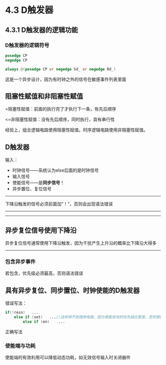 # 4.3 D触发器

## 4.3.1 D触发器的逻辑功能

### D触发器的逻辑符号



```verilog
posedge CP
negedge CP
```

```verilog
always @(posedge CP or negedge Sd_ or negedge Rd_)
```

这是一个异步设计，因为有时钟之外的信号在敏感事件列表里面

## 阻塞性赋值和非阻塞性赋值

=阻塞性赋值：前面的执行完了才执行下一条，有先后顺序

<=非阻塞性赋值：没有先后顺序，同时执行，具有串行性

经验上，组合逻辑电路使用阻塞性赋值。时序逻辑电路使用非阻塞性赋值。

## D触发器

输入：

- 时钟信号——系统认为else后面的是时钟信号
- 输入信号
- 使能信号——是**同步信号**！
- 异步置位、复位信号



---

下降沿触发的信号必须前面加“！”，否则会出现语法错误

---



---

## 异步复位信号使用下降沿

异步复位信号通常使用下降沿触发，因为干扰产生上升沿的概率比下降沿大得多

---

### 包含异步事件

若包含，优先级必须最高，否则语法错误

## 具有异步复位、同步置位、时钟使能的D触发器

错误写法：

```verilog
if(!resn)	...
    else if (set)	...//这样得不到理想电路，因为使能信号的优先级应更高，否则使能端为0依然会置位
        else if (en)	...
```

正确写法

### 使能端与功耗

使能端的有效利用可以降低动态功耗，如无效信号输入时关闭器件